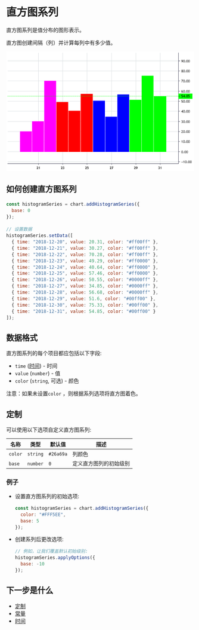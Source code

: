 # 直方图系列

直方图系列是值分布的图形表示。

直方图创建间隔（列）并计算每列中有多少值。

![直方图例子](/images/histogram-series.png "直方图例子")

## 如何创建直方图系列

```javascript
const histogramSeries = chart.addHistogramSeries({
  base: 0
});

// 设置数据
histogramSeries.setData([
  { time: "2018-12-20", value: 20.31, color: "#ff00ff" },
  { time: "2018-12-21", value: 30.27, color: "#ff00ff" },
  { time: "2018-12-22", value: 70.28, color: "#ff00ff" },
  { time: "2018-12-23", value: 49.29, color: "#ff0000" },
  { time: "2018-12-24", value: 40.64, color: "#ff0000" },
  { time: "2018-12-25", value: 57.46, color: "#ff0000" },
  { time: "2018-12-26", value: 50.55, color: "#0000ff" },
  { time: "2018-12-27", value: 34.85, color: "#0000ff" },
  { time: "2018-12-28", value: 56.68, color: "#0000ff" },
  { time: "2018-12-29", value: 51.6, color: "#00ff00" },
  { time: "2018-12-30", value: 75.33, color: "#00ff00" },
  { time: "2018-12-31", value: 54.85, color: "#00ff00" }
]);
```

## 数据格式

直方图系列的每个项目都应包括以下字段:

- `time` ([时间](./time.md)) - 时间
- `value` (`number`) - 值
- `color` (`string`, 可选) - 颜色

注意：如果未设置`color` ，则根据系列选项将直方图着色。

## 定制

可以使用以下选项自定义直方图系列:

| 名称    | 类型     | 默认值    | 描述                   |
| ------- | -------- | --------- | ---------------------- |
| `color` | `string` | `#26a69a` | 列颜色                 |
| `base`  | `number` | `0`       | 定义直方图列的初始级别 |

### 例子

- 设置直方图系列的初始选项:

  ```javascript
  const histogramSeries = chart.addHistogramSeries({
    color: "#FFF5EE",
    base: 5
  });
  ```

- 创建系列后更改选项:

  ```javascript
  // 例如，让我们覆盖默认初始级别:
  histogramSeries.applyOptions({
    base: -10
  });
  ```

## 下一步是什么

- [定制](./customization.md)
- [常量](./constants.md)
- [时间](./time.md)
